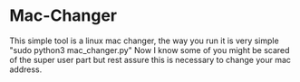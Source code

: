 # Mac-Changer
This simple tool is a linux mac changer, the way you run it is very simple "sudo python3 mac_changer.py" Now I know some of you might be scared of the super user part but rest assure this is necessary to change your mac address.  

